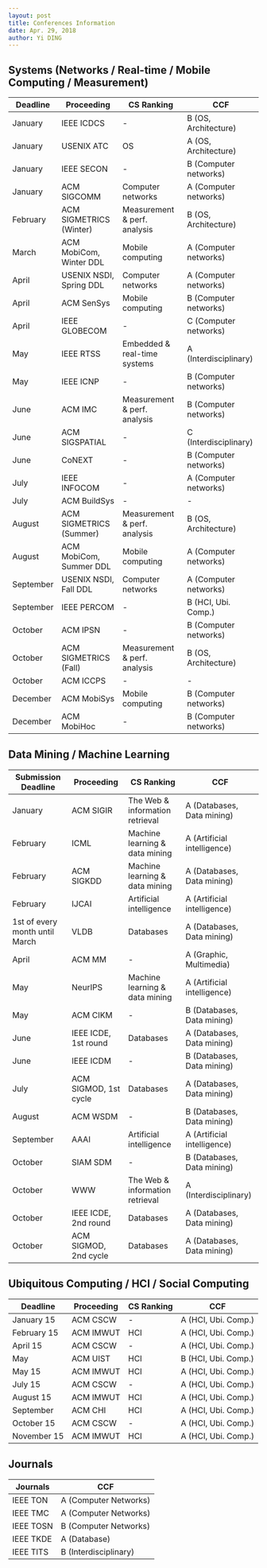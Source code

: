 ```yaml
---
layout: post
title: Conferences Information
date: Apr. 29, 2018
author: Yi DING
---
```




## Systems (Networks / Real-time / Mobile Computing / Measurement)

| Deadline  | Proceeding              | CS Ranking                   | CCF                   |
| --------- | ----------------------- | ---------------------------- | --------------------- |
| January   | IEEE ICDCS              | -                            | B (OS, Architecture)  |
| January   | USENIX ATC              | OS                           | A (OS, Architecture)  |
| January   | IEEE SECON              | -                            | B (Computer networks) |
| January   | ACM SIGCOMM             | Computer networks            | A (Computer networks) |
| February  | ACM SIGMETRICS (Winter) | Measurement & perf. analysis | B (OS, Architecture)  |
| March     | ACM MobiCom, Winter DDL | Mobile computing             | A (Computer networks) |
| April     | USENIX NSDI, Spring DDL | Computer networks            | A (Computer networks) |
| April     | ACM SenSys              | Mobile computing             | B (Computer networks) |
| April     | IEEE GLOBECOM           | -                            | C (Computer networks) |
| May       | IEEE RTSS               | Embedded & real-time systems | A (Interdisciplinary) |
| May       | IEEE ICNP               | -                            | B (Computer networks) |
| June      | ACM IMC                 | Measurement & perf. analysis | B (Computer networks) |
| June      | ACM SIGSPATIAL          | -                            | C (Interdisciplinary) |
| June      | CoNEXT                  | -                            | B (Computer networks) |
| July      | IEEE INFOCOM            | -                            | A (Computer networks) |
| July      | ACM BuildSys            | -                            | -                     |
| August    | ACM SIGMETRICS (Summer) | Measurement & perf. analysis | B (OS, Architecture)  |
| August    | ACM MobiCom, Summer DDL | Mobile computing             | A (Computer networks) |
| September | USENIX NSDI, Fall DDL   | Computer networks            | A (Computer networks) |
| September | IEEE PERCOM             | -                            | B (HCI, Ubi. Comp.)   |
| October   | ACM IPSN                | -                            | B (Computer networks) |
| October   | ACM SIGMETRICS (Fall)   | Measurement & perf. analysis | B (OS, Architecture)  |
| October   | ACM ICCPS               | -                            | -                     |
| December  | ACM MobiSys             | Mobile computing             | B (Computer networks) |
| December  | ACM MobiHoc             | -                            | B (Computer networks) |

## Data Mining / Machine Learning

| Submission Deadline            | Proceeding            | CS Ranking                      | CCF                         |
| ------------------------------ | --------------------- | ------------------------------- | --------------------------- |
| January                        | ACM SIGIR             | The Web & information retrieval | A (Databases, Data mining)  |
| February                       | ICML                  | Machine learning & data mining  | A (Artificial intelligence) |
| February                       | ACM SIGKDD            | Machine learning & data mining  | A (Databases, Data mining)  |
| February                       | IJCAI                 | Artificial intelligence         | A (Artificial intelligence) |
| 1st of every month until March | VLDB                  | Databases                       | A (Databases, Data mining)  |
| April                          | ACM MM                | -                               | A (Graphic, Multimedia)     |
| May                            | NeurIPS              | Machine learning & data mining | A (Artificial intelligence)  |
| May                            | ACM CIKM              | -                               | B (Databases, Data mining)  |
| June                           | IEEE ICDE, 1st round  | Databases                       | A (Databases, Data mining)  |
| June                           | IEEE ICDM             | -                               | B (Databases, Data mining)  |
| July                           | ACM SIGMOD, 1st cycle | Databases                       | A (Databases, Data mining)  |
| August                         | ACM WSDM              | -                               | B (Databases, Data mining)  |
| September                      | AAAI                  | Artificial intelligence         | A (Artificial intelligence) |
| October | SIAM SDM | - | B (Databases, Data mining) |
| October                        | WWW                   | The Web & information retrieval | A (Interdisciplinary)       |
| October                        | IEEE ICDE, 2nd round  | Databases                       | A (Databases, Data mining)  |
| October                        | ACM SIGMOD, 2nd cycle | Databases                       | A (Databases, Data mining)  |

## Ubiquitous Computing / HCI / Social Computing
| Deadline    | Proceeding | CS Ranking | CCF                 |
| ----------- | ---------- | ---------- | ------------------- |
| January 15  | ACM CSCW   | -          | A (HCI, Ubi. Comp.) |
| February 15 | ACM IMWUT  | HCI        | A (HCI, Ubi. Comp.) |
| April 15    | ACM CSCW   | -          | A (HCI, Ubi. Comp.) |
| May         | ACM UIST   | HCI        | B (HCI, Ubi. Comp.) |
| May 15      | ACM IMWUT  | HCI        | A (HCI, Ubi. Comp.) |
| July 15     | ACM CSCW   | -          | A (HCI, Ubi. Comp.) |
| August 15   | ACM IMWUT  | HCI        | A (HCI, Ubi. Comp.) |
| September   | ACM CHI    | HCI        | A (HCI, Ubi. Comp.) |
| October 15  | ACM CSCW   | -          | A (HCI, Ubi. Comp.) |
| November 15 | ACM IMWUT  | HCI        | A (HCI, Ubi. Comp.) |


## Journals
| Journals  | CCF                   |
| --------- | --------------------- |
| IEEE TON  | A (Computer Networks) |
| IEEE TMC  | A (Computer Networks) |
| IEEE TOSN | B (Computer Networks) |
| IEEE TKDE | A (Database)          |
| IEEE TITS | B (Interdisciplinary) |

